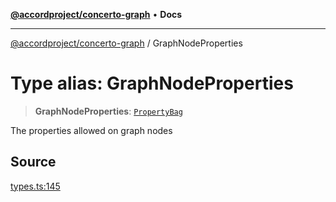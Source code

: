 [**@accordproject/concerto-graph**](../README.md) • **Docs**

***

[@accordproject/concerto-graph](../README.md) / GraphNodeProperties

# Type alias: GraphNodeProperties

> **GraphNodeProperties**: [`PropertyBag`](PropertyBag.md)

The properties allowed on graph nodes

## Source

[types.ts:145](https://github.com/accordproject/lab-concerto-graph/blob/bb2157507ab9fc0933aed80f61ecfe646c993a37/src/types.ts#L145)
